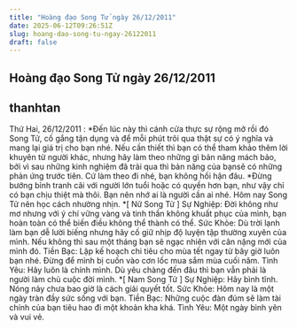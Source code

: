 ```yaml
---
title: "Hoàng đạo Song Tử ngày 26/12/2011"
date: 2025-06-12T09:26:51Z
slug: hoang-dao-song-tu-ngay-26122011
draft: false
---
```


## Hoàng đạo Song Tử ngày 26/12/2011

## thanhtan

Thứ Hai, 26/12/2011 :
*Đến lúc này thì cánh cửa thực sự rộng mở rồi đó Song Tử, cố gắng tận dụng và để mỗi phút trôi qua
thật sự có ý nghĩa và mang lại giá trị cho bạn nhé. Nếu cần thiết thì bạn có thể tham khảo thêm lời khuyên từ người khác, nhưng hãy làm theo những gì bản năng mách bảo, bởi vì sau những kinh nghiệm đã trải qua thì bản năng của bạnsẽ có những phản ứng trước tiên. Cứ làm theo đi nhé, bạn không hối hận đâu.
*Đừng bướng bỉnh tranh cãi với người lớn tuổi hoặc có quyền hơn bạn, như vậy chỉ có bạn chịu thiệt mà thôi. Bạn nên nhớ ai là người cần ai nhé. Hôm nay Song Tử nên học cách nhường nhịn.
*[ Nữ Song Tử ]
Sự Nghiệp: Đời không như mơ nhưng với ý chí vững vàng và tinh
thần không khuất phục của mình, bạn hoàn toàn có thể biến điều không thể thành có thể.
Sức Khỏe: Dù trời lạnh làm bạn dễ lười biếng nhưng hãy cố giữ nhịp độ luyện tập thường xuyên của
mình. Nếu không thì sau một tháng bạn sẽ ngạc nhiên với cân
nặng mới của mình đó.
Tiền Bạc: Lập kế hoạch chi tiêu cho mùa tết ngay từ bây giờ luôn bạn nhé. Đừng để mình bị cuốn vào
cơn lốc mua sắm mùa cuối năm.
Tình Yêu: Hãy luôn là chính mình. Dù yêu chàng đến đâu thì bạn vẫn phải là người làm chủ cuộc đời mình.
*[ Nam Song Tử ]
Sự Nghiệp: Hãy bình tĩnh. Nóng nảy
chưa bao giờ là cách giải quyết tốt.
Sức Khỏe: Hôm nay là một ngày tràn đầy sức sống với bạn.
Tiền Bạc: Những cuộc đàn đúm sẽ làm tài chính của bạn tiêu hao đi một khoản kha khá.
Tình Yêu: Một ngày bình yên và vui vẻ.